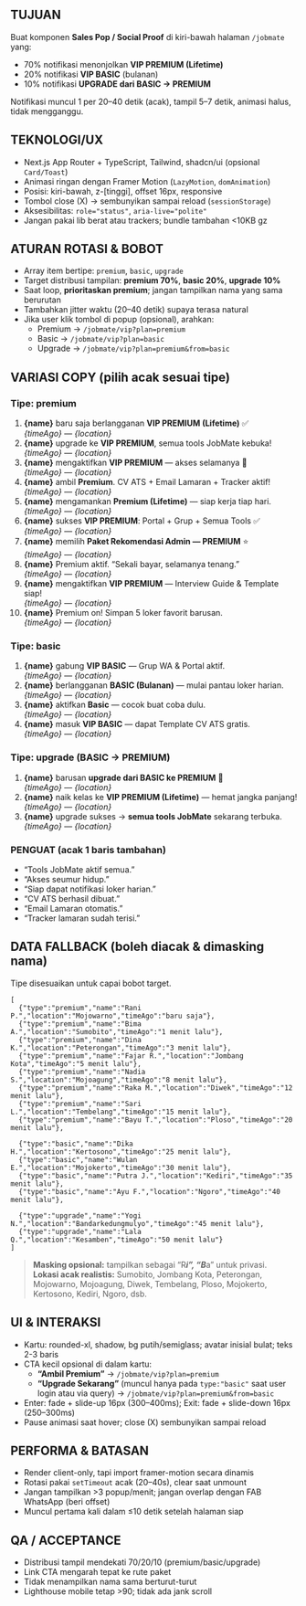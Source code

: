## TUJUAN
Buat komponen **Sales Pop / Social Proof** di kiri-bawah halaman `/jobmate` yang:
- 70% notifikasi menonjolkan **VIP PREMIUM (Lifetime)**
- 20% notifikasi **VIP BASIC** (bulanan)
- 10% notifikasi **UPGRADE dari BASIC → PREMIUM**

Notifikasi muncul 1 per 20–40 detik (acak), tampil 5–7 detik, animasi halus, tidak mengganggu.

## TEKNOLOGI/UX
- Next.js App Router + TypeScript, Tailwind, shadcn/ui (opsional `Card/Toast`)
- Animasi ringan dengan Framer Motion (`LazyMotion`, `domAnimation`)
- Posisi: kiri-bawah, z-[tinggi], offset 16px, responsive
- Tombol close (X) → sembunyikan sampai reload (`sessionStorage`)
- Aksesibilitas: `role="status"`, `aria-live="polite"`
- Jangan pakai lib berat atau trackers; bundle tambahan <10KB gz

## ATURAN ROTASI & BOBOT
- Array item bertipe: `premium`, `basic`, `upgrade`
- Target distribusi tampilan: **premium 70%**, **basic 20%**, **upgrade 10%**
- Saat loop, **prioritaskan premium**; jangan tampilkan nama yang sama berurutan
- Tambahkan jitter waktu (20–40 detik) supaya terasa natural
- Jika user klik tombol di popup (opsional), arahkan:
  - Premium → `/jobmate/vip?plan=premium`
  - Basic → `/jobmate/vip?plan=basic`
  - Upgrade → `/jobmate/vip?plan=premium&from=basic`

## VARIASI COPY (pilih acak sesuai tipe)

### Tipe: **premium**
1. **{name}** baru saja berlangganan **VIP PREMIUM (Lifetime)** ✅  
   _{timeAgo} — {location}_
2. **{name}** upgrade ke **VIP PREMIUM**, semua tools JobMate kebuka!  
   _{timeAgo} — {location}_
3. **{name}** mengaktifkan **VIP PREMIUM** — akses selamanya 🎉  
   _{timeAgo} — {location}_
4. **{name}** ambil **Premium**. CV ATS + Email Lamaran + Tracker aktif!  
   _{timeAgo} — {location}_
5. **{name}** mengamankan **Premium (Lifetime)** — siap kerja tiap hari.  
   _{timeAgo} — {location}_
6. **{name}** sukses **VIP PREMIUM**: Portal + Grup + Semua Tools ✅  
   _{timeAgo} — {location}_
7. **{name}** memilih **Paket Rekomendasi Admin — PREMIUM** ⭐  
   _{timeAgo} — {location}_
8. **{name}** Premium aktif. “Sekali bayar, selamanya tenang.”  
   _{timeAgo} — {location}_
9. **{name}** mengaktifkan **VIP PREMIUM** — Interview Guide & Template siap!  
   _{timeAgo} — {location}_
10. **{name}** Premium on! Simpan 5 loker favorit barusan.  
    _{timeAgo} — {location}_

### Tipe: **basic**
1. **{name}** gabung **VIP BASIC** — Grup WA & Portal aktif.  
   _{timeAgo} — {location}_
2. **{name}** berlangganan **BASIC (Bulanan)** — mulai pantau loker harian.  
   _{timeAgo} — {location}_
3. **{name}** aktifkan **Basic** — cocok buat coba dulu.  
   _{timeAgo} — {location}_
4. **{name}** masuk **VIP BASIC** — dapat Template CV ATS gratis.  
   _{timeAgo} — {location}_

### Tipe: **upgrade** (BASIC → PREMIUM)
1. **{name}** barusan **upgrade dari BASIC ke PREMIUM** 🎯  
   _{timeAgo} — {location}_
2. **{name}** naik kelas ke **VIP PREMIUM (Lifetime)** — hemat jangka panjang!  
   _{timeAgo} — {location}_
3. **{name}** upgrade sukses → **semua tools JobMate** sekarang terbuka.  
   _{timeAgo} — {location}_

### PENGUAT (acak 1 baris tambahan)
- “Tools JobMate aktif semua.”
- “Akses seumur hidup.”
- “Siap dapat notifikasi loker harian.”
- “CV ATS berhasil dibuat.”
- “Email Lamaran otomatis.”
- “Tracker lamaran sudah terisi.”

## DATA FALLBACK (boleh diacak & dimasking nama)
Tipe disesuaikan untuk capai bobot target.

```
[
  {"type":"premium","name":"Rani P.","location":"Mojowarno","timeAgo":"baru saja"},
  {"type":"premium","name":"Bima A.","location":"Sumobito","timeAgo":"1 menit lalu"},
  {"type":"premium","name":"Dina K.","location":"Peterongan","timeAgo":"3 menit lalu"},
  {"type":"premium","name":"Fajar R.","location":"Jombang Kota","timeAgo":"5 menit lalu"},
  {"type":"premium","name":"Nadia S.","location":"Mojoagung","timeAgo":"8 menit lalu"},
  {"type":"premium","name":"Raka M.","location":"Diwek","timeAgo":"12 menit lalu"},
  {"type":"premium","name":"Sari L.","location":"Tembelang","timeAgo":"15 menit lalu"},
  {"type":"premium","name":"Bayu T.","location":"Ploso","timeAgo":"20 menit lalu"},

  {"type":"basic","name":"Dika H.","location":"Kertosono","timeAgo":"25 menit lalu"},
  {"type":"basic","name":"Wulan E.","location":"Mojokerto","timeAgo":"30 menit lalu"},
  {"type":"basic","name":"Putra J.","location":"Kediri","timeAgo":"35 menit lalu"},
  {"type":"basic","name":"Ayu F.","location":"Ngoro","timeAgo":"40 menit lalu"},

  {"type":"upgrade","name":"Yogi N.","location":"Bandarkedungmulyo","timeAgo":"45 menit lalu"},
  {"type":"upgrade","name":"Lala Q.","location":"Kesamben","timeAgo":"50 menit lalu"}
]
```

> **Masking opsional:** tampilkan sebagai “R***i”, “B***a” untuk privasi.  
> **Lokasi acak realistis:** Sumobito, Jombang Kota, Peterongan, Mojowarno, Mojoagung, Diwek, Tembelang, Ploso, Mojokerto, Kertosono, Kediri, Ngoro, dsb.

## UI & INTERAKSI
- Kartu: rounded-xl, shadow, bg putih/semiglass; avatar inisial bulat; teks 2-3 baris
- CTA kecil opsional di dalam kartu:
  - **“Ambil Premium”** → `/jobmate/vip?plan=premium`
  - **“Upgrade Sekarang”** (muncul hanya pada `type:"basic"` saat user login atau via query) → `/jobmate/vip?plan=premium&from=basic`
- Enter: fade + slide-up 16px (300–400ms); Exit: fade + slide-down 16px (250–300ms)
- Pause animasi saat hover; close (X) sembunyikan sampai reload

## PERFORMA & BATASAN
- Render client-only, tapi import framer-motion secara dinamis
- Rotasi pakai `setTimeout` acak (20–40s), clear saat unmount
- Jangan tampilkan >3 popup/menit; jangan overlap dengan FAB WhatsApp (beri offset)
- Muncul pertama kali dalam ≤10 detik setelah halaman siap

## QA / ACCEPTANCE
- Distribusi tampil mendekati 70/20/10 (premium/basic/upgrade)
- Link CTA mengarah tepat ke rute paket
- Tidak menampilkan nama sama berturut-turut
- Lighthouse mobile tetap >90; tidak ada jank scroll
